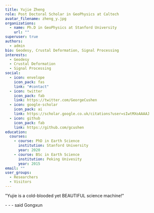 ```yaml
---
title: Yujie Zheng
role: Post Doctoral Scholar in GeoPhysics at Caltech
avatar_filename: zheng_y.jpg
organizations:
  - name: Ph.D in GeoPhysics at Stanford University
    url: ""
superuser: true
authors:
  - admin
bio: Geodesy, Crustal Deformation, Signal Processing
interests:
  - Geodesy
  - Crustal Deformation
  - Signal Processing
social:
  - icon: envelope
    icon_pack: fas
    link: "#contact"
  - icon: twitter
    icon_pack: fab
    link: https://twitter.com/GeorgeCushen
  - icon: google-scholar
    icon_pack: ai
    link: https://scholar.google.co.uk/citations?user=sIwtMXoAAAAJ
  - icon: github
    icon_pack: fab
    link: https://github.com/gcushen
education:
  courses:
    - course: PhD in Earth Science
      institution: Stanford University
      year: 2020
    - course: BSc in Earth Science
      institution: Peking Univesity
      year: 2015
email: ""
user_groups:
  - Researchers
  - Visitors
---
```

"Yujie is a cold-blooded yet BEAUTIFUL science machine!"

\- - - said Gongxun